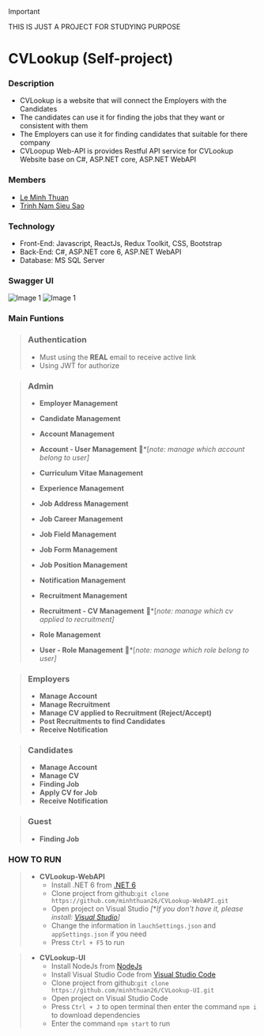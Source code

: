 > [!IMPORTANT]
> THIS IS JUST A PROJECT FOR STUDYING PURPOSE
# CVLookup (Self-project)
### Description
  - CVLookup is a website that will connect the Employers with the Candidates
  - The candidates can use it for finding the jobs that they want or consistent with them
  - The Employers can use it for finding candidates that suitable for there company
  - CVLoopup Web-API is provides Restful API service for CVLookup Website base on C#, ASP.NET core, ASP.NET WebAPI
### Members
  - [Le Minh Thuan](https://github.com/minhthuan26)
  - [Trinh Nam Sieu Sao](https://github.com/Sieusao5010)
### Technology
  - Front-End: Javascript, ReactJs, Redux Toolkit, CSS, Bootstrap
  - Back-End: C#, ASP.NET core 6, ASP.NET WebAPI
  - Database: MS SQL Server
### Swagger UI
  ![Image 1](https://drive.google.com/uc?export=view&id=1sy3HRWSTZyoFWYqOfC_ey1ym3G6UVOCZ)
  ![Image 1](https://drive.google.com/uc?export=view&id=1cjR5etwhkDq1fUD17wqzllTVV1LY78ea)
### Main Funtions
  > ### Authentication
  > - Must using the **REAL** email to receive active link
  > - Using JWT for authorize

  > ### Admin
  > - **Employer Management**
  > 
  > - **Candidate Management**
  > 
  > - **Account Management**
  > 
  > - **Account - User Management** :notebook_with_decorative_cover:*[*note: manage which account belong to user]*
  > 
  > - **Curriculum Vitae Management**
  > 
  > - **Experience Management**
  > 
  > - **Job Address Management**
  > 
  > - **Job Career Management**
  > 
  > - **Job Field Management**
  > 
  > - **Job Form Management**
  > 
  > - **Job Position Management**
  > 
  > - **Notification Management**
  > 
  > - **Recruitment Management**
  > 
  > - **Recruitment - CV Management** :notebook_with_decorative_cover:*[*note: manage which cv applied to recruitment]*
  > 
  > - **Role Management**
  > 
  > - **User - Role Management** :notebook_with_decorative_cover:*[*note: manage which role belong to user]*
  > 
  
  > ### Employers
  > - **Manage Account**
  > - **Manage Recruitment**
  > - **Manage CV applied to Recruitment (Reject/Accept)**
  > - **Post Recruitments to find Candidates**
  > - **Receive Notification**

  > ### Candidates
  > - **Manage Account**
  > - **Manage CV**
  > - **Finding Job**
  > - **Apply CV for Job**
  > - **Receive Notification**

  > ### Guest
  > - **Finding Job**
### HOW TO RUN
  > - **CVLookup-WebAPI**
  >   - Install .NET 6 from [.NET 6](https://dotnet.microsoft.com/en-us/download/dotnet/6.0)
  >   - Clone project from github:```git clone https://github.com/minhthuan26/CVLookup-WebAPI.git```
  >   - Open project on Visual Studio _[_**If you don't have it, please install: [Visual Studio](https://visualstudio.microsoft.com/)]*
  >   - Change the information in ```lauchSettings.json``` and ```appSettings.json``` if you need
  >   - Press ```Ctrl + F5``` to run

  > - **CVLookup-UI**
  >   - Install NodeJs from [NodeJs](https://nodejs.org/en/download/prebuilt-installer)
  >   - Install Visual Studio Code from [Visual Studio Code](https://code.visualstudio.com/)
  >   - Clone project from github:```git clone https://github.com/minhthuan26/CVLookup-UI.git```
  >   - Open project on Visual Studio Code
  >   - Press ```Ctrl + J``` to open terminal then enter the command ```npm i``` to download dependencies
  >   - Enter the command ```npm start``` to run
